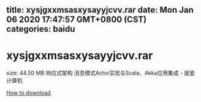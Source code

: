 
title: xysjgxxmsasxysayyjcvv.rar
date: Mon Jan 06 2020 17:47:57 GMT+0800 (CST)    
categories: baidu
---

# xysjgxxmsasxysayyjcvv.rar
size: 44.50 MB
 响应式架构 消息模式Actor实现与Scala、Akka应用集成 - 就爱计算机
 

[How to download](https://bpcam.bemobtrk.com/go/2ceec3aa-1ca2-46d6-b9ff-aaa5c184517c?jno=4699)